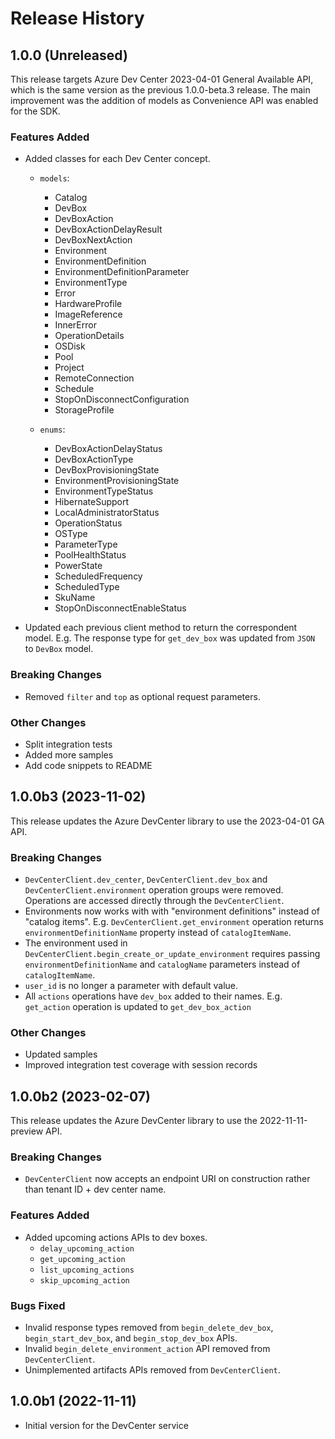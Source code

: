 # Release History

## 1.0.0 (Unreleased)

This release targets Azure Dev Center 2023-04-01 General Available API, which is the same version as the previous 1.0.0-beta.3 release. The main improvement was the addition of models as Convenience API was enabled for the SDK. 

### Features Added

- Added classes for each Dev Center concept.
    - `models`:
        - Catalog
        - DevBox
        - DevBoxAction
        - DevBoxActionDelayResult
        - DevBoxNextAction
        - Environment
        - EnvironmentDefinition
        - EnvironmentDefinitionParameter
        - EnvironmentType
        - Error
        - HardwareProfile
        - ImageReference
        - InnerError
        - OperationDetails
        - OSDisk
        - Pool
        - Project
        - RemoteConnection
        - Schedule
        - StopOnDisconnectConfiguration
        - StorageProfile
        
    - `enums`:
        - DevBoxActionDelayStatus
        - DevBoxActionType
        - DevBoxProvisioningState
        - EnvironmentProvisioningState
        - EnvironmentTypeStatus
        - HibernateSupport
        - LocalAdministratorStatus
        - OperationStatus
        - OSType
        - ParameterType
        - PoolHealthStatus
        - PowerState
        - ScheduledFrequency
        - ScheduledType
        - SkuName
        - StopOnDisconnectEnableStatus


- Updated each previous client method to return the correspondent model. E.g. The response type for `get_dev_box` was updated from `JSON` to `DevBox` model.   

### Breaking Changes

- Removed `filter` and `top` as optional request parameters.

### Other Changes

 - Split integration tests
 - Added more samples 
 - Add code snippets to README

## 1.0.0b3 (2023-11-02)

This release updates the Azure DevCenter library to use the 2023-04-01 GA API.

### Breaking Changes

 - `DevCenterClient.dev_center`, `DevCenterClient.dev_box` and `DevCenterClient.environment` operation groups were removed. Operations are accessed directly through the `DevCenterClient`.
 -  Environments now works with with "environment definitions" instead of "catalog items". E.g. `DevCenterClient.get_environment` operation returns `environmentDefinitionName` property instead of `catalogItemName`.     
 -  The environment used in `DevCenterClient.begin_create_or_update_environment` requires passing `environmentDefinitionName` and `catalogName` parameters instead of `catalogItemName`.
 - `user_id` is no longer a parameter with default value.
 - All `actions` operations have `dev_box` added to their names. E.g. `get_action` operation is updated to `get_dev_box_action`

### Other Changes

 - Updated samples
 - Improved integration test coverage with session records  

## 1.0.0b2 (2023-02-07)

This release updates the Azure DevCenter library to use the 2022-11-11-preview API.

### Breaking Changes

- `DevCenterClient` now accepts an endpoint URI on construction rather than tenant ID + dev center name.

### Features Added

- Added upcoming actions APIs to dev boxes.
    - `delay_upcoming_action`
    - `get_upcoming_action`
    - `list_upcoming_actions`
    - `skip_upcoming_action`

### Bugs Fixed

- Invalid response types removed from `begin_delete_dev_box`, `begin_start_dev_box`, and `begin_stop_dev_box` APIs.
- Invalid `begin_delete_environment_action` API removed from `DevCenterClient`.
- Unimplemented artifacts APIs removed from `DevCenterClient`.

## 1.0.0b1 (2022-11-11)

- Initial version for the DevCenter service


